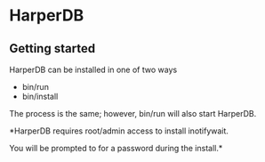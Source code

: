 # HarperDB

## Getting started
HarperDB can be installed in one of two ways
* bin/run
* bin/install

The process is the same; however, bin/run will also start HarperDB.

*HarperDB requires root/admin access to install inotifywait.

You will be prompted to for a password during the install.*




